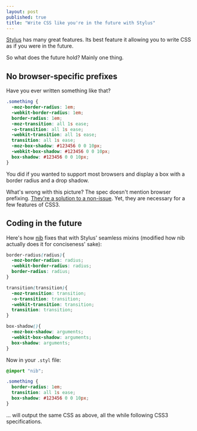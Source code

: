 ```yaml
---
layout: post
published: true
title: "Write CSS like you're in the future with Stylus"
---
```


[Stylus](http://learnboost.github.com/stylus) has many great features. Its best feature it allowing you to write CSS as if you were in the future.

So what does the future hold? Mainly one thing. 

## No browser-specific prefixes

Have you ever written something like that?

```css
.something {
  -moz-border-radius: 1em;
  -webkit-border-radius: 1em;
  border-radius: 1em;
  -moz-transition: all 1s ease;
  -o-transition: all 1s ease;
  -webkit-transition: all 1s ease;
  transition: all 1s ease;
  -moz-box-shadow: #123456 0 0 10px;
  -webkit-box-shadow: #123456 0 0 10px;
  box-shadow: #123456 0 0 10px;
}
```

You did if you wanted to support most browsers and display a box with a border radius and a drop shadow.

What's wrong with this picture? The spec doesn't mention browser prefixing. [They're a solution to a non-issue](http://www.quirksmode.org/blog/archives/2010/03/css_vendor_pref.html). Yet, they are necessary for a few features of CSS3.

## Coding in the future

Here's how [nib](https://github.com/visionmedia/nib) fixes that with Stylus' seamless mixins (modified how nib actually does it for conciseness' sake):

```css
border-radius(radius){
  -moz-border-radius: radius;
  -webkit-border-radius: radius;
  border-radius: radius;
}

transition(transition){
  -moz-transition: transition;
  -o-transition: transition;
  -webkit-transition: transition;
  transition: transition;
}

box-shadow(){
  -moz-box-shadow: arguments;
  -webkit-box-shadow: arguments;
  box-shadow: arguments;
}
```

Now in your `.styl` file:

```css
@import "nib";

.something {
  border-radius: 1em;
  transition: all 1s ease;
  box-shadow: #123456 0 0 10px;
}
```

... will output the same CSS as above, all the while following CSS3 specifications.